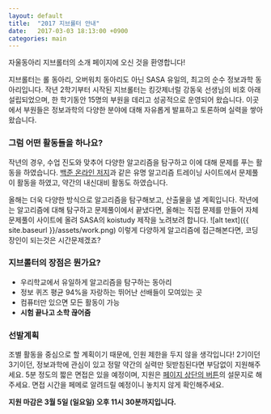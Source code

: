 ```yaml
---
layout: default
title:  "2017 지브롤터 안내"
date:   2017-03-03 18:13:00 +0900
categories: main
---
```


자울동아리 지브롤터의 소개 페이지에 오신 것을 환영합니다!

지브롤터는 롤 동아리, 오버워치 동아리도 아닌 SASA 유일의, 최고의 순수 정보과학 동아리입니다.
작년 2학기부터 시작된 지브롤터는 킹갓제너럴 강동욱 선생님의 비호 아래 설립되었으며, 한 학기동안 15명의 부원을 데리고 성공적으로 운영되어 왔습니다.
이곳에서 부원들은 정보과학의 다양한 분야에 대해 자유롭게 발표하고 토론하며 실력을 쌓아왔습니다.

### 그럼 어떤 활동들을 하나요?

작년의 경우, 수업 진도와 맞추어 다양한 알고리즘을 탐구하고 이에 대해 문제를 푸는 활동을 하였습니다. [백준 온라인 저지](noj.am)과 같은 유명 알고리즘 트레이닝 사이트에서 문제풀이 활동을 하였고, 약간의 내신대비 활동도 하였습니다.

올해는 더욱 다양한 방식으로 알고리즘을 탐구해보고, 산출물을 낼 계획입니다. 작년에는 알고리즘에 대해 탐구하고 문제풀이에서 끝냈다면, 올해는 직접 문제를 만들어 자체 문제풀이 사이트에 올려 SASA의 koistudy 제작을 노려보려 합니다.
![alt text]({{ site.baseurl }}/assets/work.png)
이렇게 다양하게 알고리즘에 접근해본다면, 코딩장인이 되는것은 시간문제겠죠?

### 지브롤터의 장점은 뭔가요?

* 우리학교에서 유일하게 알고리즘을 탐구하는 동아리
* 정보 퀴즈 평균 94%을 자랑하는 뛰어난 선배들이 모여있는 곳
* 컴퓨터만 있으면 모든 활동이 가능
* **시험 끝나고 소학 끊어줌**

### 선발계획
조별 활동을 중심으로 할 계획이기 때문에, 인원 제한을 두지 않을 생각입니다!
2기이던 3기이던, 정보과학에 관심이 있고 정말 약간의 실력만 뒷받침된다면 부담없이 지원해주세요.
5분 정도의 짧은 면접은 있을 예정이며, 지원은 [페이지 상단의 버튼](https://goo.gl/forms/O078tbiMwmqAD02I2)의 설문지로 해주세요. 면접 시간을 페메로 알려드릴 예정이니 놓치지 않게 확인해주세요.

**지원 마감은 3월 5일 (일요일) 오후 11시 30분까지입니다.**
